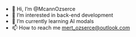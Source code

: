 - 👋 Hi, I’m @McannOzserce
- 👀 I’m interested in back-end development
- 🌱 I’m currently learning AI modals
- 📫 How to reach me mert_ozserce@outlook.com



